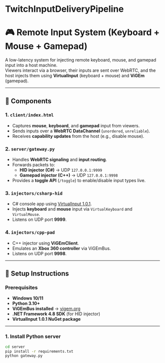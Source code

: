 # TwitchInputDeliveryPipeline
# 🎮 Remote Input System (Keyboard + Mouse + Gamepad)

A low-latency system for injecting remote keyboard, mouse, and gamepad input into a host machine.  
Viewers interact via a browser, their inputs are sent over WebRTC, and the host injects them using **VirtualInput** (keyboard + mouse) and **ViGEm** (gamepad).

---

## 🧩 Components

### 1. `client/index.html`
- Captures **mouse**, **keyboard**, and **gamepad** input from viewers.
- Sends inputs over a **WebRTC DataChannel** (`unordered`, `unreliable`).
- Receives **capability updates** from the host (e.g., disable mouse).

### 2. `server/gateway.py`
- Handles **WebRTC signaling** and **input routing**.
- Forwards packets to:
  - **HID injector (C#)** → UDP `127.0.0.1:9999`
  - **Gamepad injector (C++)** → UDP `127.0.0.1:9998`
- Provides a **toggle API** (`/toggle`) to enable/disable input types live.

### 3. `injectors/csharp-hid`
- C# console app using [VirtualInput 1.0.1](https://github.com/SaqibS/VirtualInput).
- Injects **keyboard** and **mouse** input via `VirtualKeyboard` and `VirtualMouse`.
- Listens on UDP port **9999**.

### 4. `injectors/cpp-pad`
- C++ injector using **ViGEmClient**.
- Emulates an **Xbox 360 controller** via ViGEmBus.
- Listens on UDP port **9998**.

---

## 🚀 Setup Instructions

### Prerequisites
- **Windows 10/11**
- **Python 3.10+**
- **ViGEmBus installed** → [vigem.org](https://vigem.org)
- **.NET Framework 4.8 SDK** (for HID injector)
- **VirtualInput 1.0.1 NuGet package**

---

### 1. Install Python server
```bash
cd server
pip install -r requirements.txt
python gateway.py
